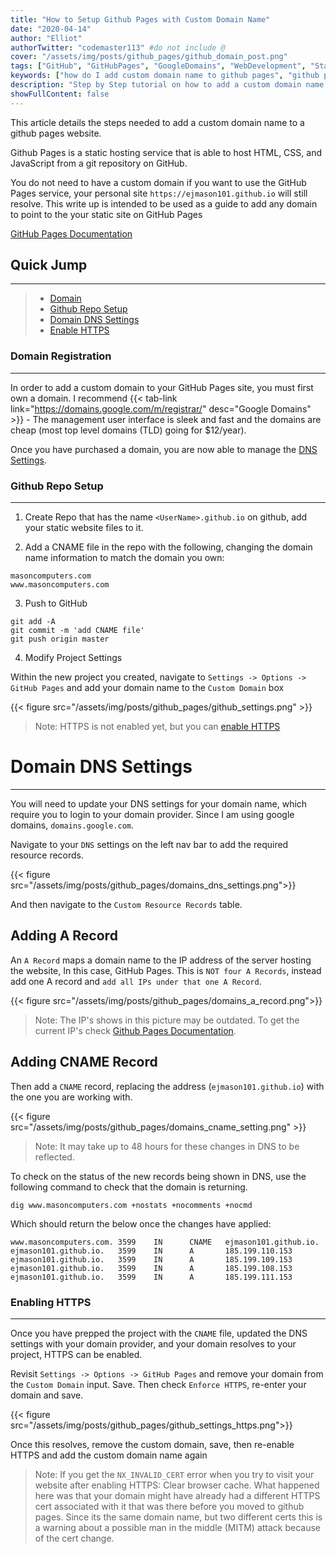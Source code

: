 ```yaml
---
title: "How to Setup Github Pages with Custom Domain Name"
date: "2020-04-14"
author: "Elliot"
authorTwitter: "codemaster113" #do not include @
cover: "/assets/img/posts/github_pages/github_domain_post.png"
tags: ["GitHub", "GitHubPages", "GoogleDomains", "WebDevelopment", "StaticWebsite"]
keywords: ["how do I add custom domain name to github pages", "github pages domain name", "custom domain name", "static blog website"]
description: "Step by Step tutorial on how to add a custom domain name to a GitHub Pages site"
showFullContent: false
---
```


This article details the steps needed to add a custom domain name to a github pages website.

Github Pages is a static hosting service that is able to host HTML, CSS, and JavaScript from a git repository on GitHub. 

You do not need to have a custom domain if you want to use the GitHub Pages service, your personal site `https://ejmason101.github.io` will still resolve. This write up is intended to be used as a guide to add any domain to point to the your static site on GitHub Pages

[GitHub Pages Documentation](https://pages.github.com/)

## Quick Jump
---
> - [Domain](#domain-registration)
> - [Github Repo Setup](#github-repo-setup)
> - [Domain DNS Settings](#domain-dns-settings)
> - [Enable HTTPS](#enable-HTTPS)


### Domain Registration
---

In order to add a custom domain to your GitHub Pages site, you must first own a domain. I recommend {{< tab-link link="https://domains.google.com/m/registrar/" desc="Google Domains" >}} - The management user interface is sleek and fast and the domains are cheap (most top level domains (TLD) going for $12/year).

Once you have purchased a domain, you are now able to manage the [DNS Settings](#dns-settings).


### Github Repo Setup
---


1. Create Repo that has the name `<UserName>.github.io` on github, add your static website files to it.

2. Add a CNAME file in the repo with the following, changing the domain name information to match the domain you own:

```shell
masoncomputers.com
www.masoncomputers.com
```

3. Push to GitHub

```shell
git add -A 
git commit -m 'add CNAME file'
git push origin master
```

4. Modify Project Settings

Within the new project you created, navigate to `Settings -> Options -> GitHub Pages` and add your domain name to the `Custom Domain` box


{{< figure src="/assets/img/posts/github_pages/github_settings.png" >}}


> Note: HTTPS is not enabled yet, but you can [enable HTTPS](#enabling-https)










# Domain DNS Settings

---

You will need to update your DNS settings for your domain name, which require you to login to your domain provider. Since I am using google domains, `domains.google.com`.

Navigate to your `DNS` settings on the left nav bar to add the required resource records. 

{{< figure src="/assets/img/posts/github_pages/domains_dns_settings.png">}}


And then navigate to the `Custom Resource Records` table. 


## Adding A Record

An `A Record` maps a domain name to the IP address of the server hosting the website, In this case, GitHub Pages. This is `NOT four A Records`, instead add one A record and `add all IPs under that one A Record`.

{{< figure src="/assets/img/posts/github_pages/domains_a_record.png">}}

> Note: The IP's shows in this picture may be outdated. To get the current IP's check [Github Pages Documentation](https://help.github.com/en/github/working-with-github-pages/managing-a-custom-domain-for-your-github-pages-site/?target=_blank).


## Adding CNAME Record

Then add a `CNAME` record, replacing the address (`ejmason101.github.io`) with the one you are working with.

{{< figure src="/assets/img/posts/github_pages/domains_cname_setting.png" >}}

> Note: It may take up to 48 hours for these changes in DNS to be reflected.

To check on the status of the new records being shown in DNS, use the following command to check that the domain is returning. 

```shell
dig www.masoncomputers.com +nostats +nocomments +nocmd
```
Which should return the below once the changes have applied:

```shell
www.masoncomputers.com. 3599    IN      CNAME   ejmason101.github.io.
ejmason101.github.io.   3599    IN      A       185.199.110.153
ejmason101.github.io.   3599    IN      A       185.199.109.153
ejmason101.github.io.   3599    IN      A       185.199.108.153
ejmason101.github.io.   3599    IN      A       185.199.111.153
```


### Enabling HTTPS

---

Once you have prepped the project with the `CNAME` file, updated the DNS settings with your domain provider, and your domain resolves to your project, HTTPS can be enabled.

Revisit `Settings -> Options -> GitHub Pages` and remove your domain from the `Custom Domain` input. Save. Then check `Enforce HTTPS`, re-enter your domain and save. 

{{< figure src="/assets/img/posts/github_pages/github_settings_https.png">}}

Once this resolves, remove the custom domain, save, then re-enable HTTPS and add the custom domain name again

> Note: If you get the `NX_INVALID_CERT` error when you try to visit your website after enabling HTTPS: 
Clear browser cache. What happened here was that your domain might have already had a different HTTPS cert associated with it that was there before you moved to github pages. Since its the same domain name, but two different certs this is a warning about a possible man in the middle (MITM) attack because of the cert change. 